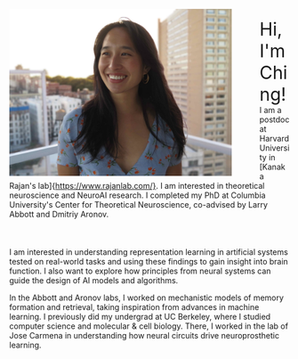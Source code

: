 ﻿---
layout: article
title:
---

<img style="float: left; margin: 0 50px 0 0;" src="/ching-photos/ching_fang_neuroscience.jpg"
 width="400" height="auto"
alt="Image of Ching Fang, neuroscientist at Columbia University."
/>
<br>
<font size="6"> Hi, I'm Ching!</font>
I am a postdoc at Harvard University in [Kanaka Rajan's lab]{https://www.rajanlab.com/}. I am interested in theoretical neuroscience and NeuroAI research. I completed my PhD at Columbia University's Center for Theoretical Neuroscience, co-advised by Larry Abbott and Dmitriy Aronov.
<br><br><br><br>
I am interested in understanding representation learning in artificial systems tested on real-world tasks and using these findings to gain insight into brain function. I also want to explore how principles from neural systems can guide the design of AI models and algorithms.

In the Abbott and Aronov labs, I worked on mechanistic models of memory formation and retrieval, taking inspiration from advances in machine learning. I previously did my undergrad at UC Berkeley, where I studied computer science and molecular & cell biology. There, I worked in the lab of Jose Carmena in understanding how neural circuits drive neuroprosthetic learning.


